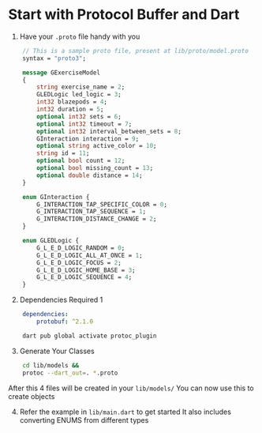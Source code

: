 # Start with Protocol Buffer and Dart

1. Have your `.proto` file handy with you
```proto
    // This is a sample proto file, present at lib/proto/model.proto
    syntax = "proto3";

    message GExerciseModel
    {
        string exercise_name = 2;
        GLEDLogic led_logic = 3;
        int32 blazepods = 4;
        int32 duration = 5;
        optional int32 sets = 6;
        optional int32 timeout = 7;
        optional int32 interval_between_sets = 8;
        GInteraction interaction = 9;
        optional string active_color = 10;
        string id = 11;
        optional bool count = 12;
        optional bool missing_count = 13;
        optional double distance = 14;
    }

    enum GInteraction {
        G_INTERACTION_TAP_SPECIFIC_COLOR = 0;
        G_INTERACTION_TAP_SEQUENCE = 1;
        G_INTERACTION_DISTANCE_CHANGE = 2;
    }

    enum GLEDLogic {
        G_L_E_D_LOGIC_RANDOM = 0;
        G_L_E_D_LOGIC_ALL_AT_ONCE = 1;
        G_L_E_D_LOGIC_FOCUS = 2;
        G_L_E_D_LOGIC_HOME_BASE = 3;
        G_L_E_D_LOGIC_SEQUENCE = 4;
    }
```

2. Dependencies Required
1
```yaml
    dependencies:
        protobuf: ^2.1.0
```

```bash
    dart pub global activate protoc_plugin
```



3. Generate Your Classes
```bash
    cd lib/models &&
    protoc --dart_out=. *.proto
```
After this 4 files will be created in your `lib/models/`
You can now use this to create objects

4. Refer the example in `lib/main.dart` to get started
It also includes converting ENUMS from different types

